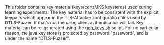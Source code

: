 This folder contains key material (keys/certs/JKS keystores) used during learning experiments.
The key material has to be consistent with the explicit keypairs which appear in the TLS-Attacker configuration files used by DTLS-Fuzzer.
If that's not the case, client authentication will fail.
Key material can be re-generated using the [gen_keys.sh](../scripts/gen_keys.sh) script.
For no particular reason, the java key store is protected by password "password", and is under the name "DTLS-Fuzzer".
